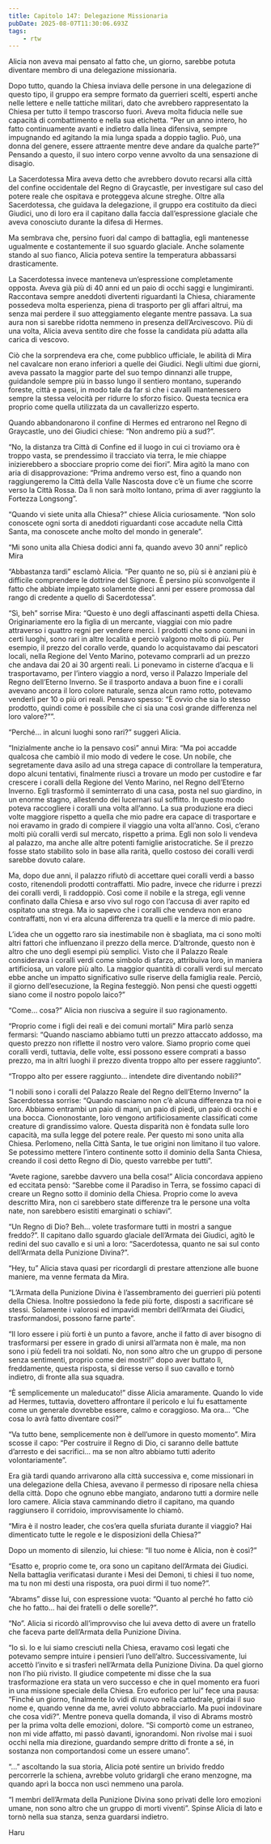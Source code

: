 ```yaml
---
title: Capitolo 147: Delegazione Missionaria
pubDate: 2025-08-07T11:30:06.693Z
tags:
    - rtw
---
```



Alicia non aveva mai pensato al fatto che, un giorno, sarebbe potuta diventare membro di una delegazione missionaria.


Dopo tutto, quando la Chiesa inviava delle persone in una delegazione di questo tipo, il gruppo era sempre formato da guerrieri scelti, esperti anche nelle lettere e nelle tattiche militari, dato che avrebbero rappresentato la Chiesa per tutto il tempo trascorso fuori. Aveva molta fiducia nelle sue capacità di combattimento e nella sua etichetta. “Per un anno intero, ho fatto continuamente avanti e indietro dalla linea difensiva, sempre impugnando ed agitando la mia lunga spada a doppio taglio. Può, una donna del genere, essere attraente mentre deve andare da qualche parte?” Pensando a questo, il suo intero corpo venne avvolto da una sensazione di disagio.


La Sacerdotessa Mira aveva detto che avrebbero dovuto recarsi alla città del confine occidentale del Regno di Graycastle, per investigare sul caso del potere reale che ospitava e proteggeva alcune streghe. Oltre alla Sacerdotessa, che guidava la delegazione, il gruppo era costituito da dieci Giudici, uno di loro era il capitano dalla faccia dall’espressione glaciale che aveva conosciuto durante la difesa di Hermes.


Ma sembrava che, persino fuori dal campo di battaglia, egli mantenesse ugualmente e costantemente il suo sguardo glaciale. Anche solamente stando al suo fianco, Alicia poteva sentire la temperatura abbassarsi drasticamente.


La Sacerdotessa invece manteneva un’espressione completamente opposta. Aveva già più di 40 anni ed un paio di occhi saggi e lungimiranti. Raccontava sempre aneddoti divertenti riguardanti la Chiesa, chiaramente possedeva molta esperienza, piena di trasporto per gli affari altrui, ma senza mai perdere il suo atteggiamento elegante mentre passava. La sua aura non si sarebbe ridotta nemmeno in presenza dell’Arcivescovo. Più di una volta, Alicia aveva sentito dire che fosse la candidata più adatta alla carica di vescovo.


Ciò che la sorprendeva era che, come pubblico ufficiale, le abilità di Mira nel cavalcare non erano inferiori a quelle dei Giudici. Negli ultimi due giorni, aveva passato la maggior parte del suo tempo dinnanzi alle truppe, guidandole sempre più in basso lungo il sentiero montano, superando foreste, città e paesi, in modo tale da far sì che i  cavalli mantenessero sempre la stessa velocità per ridurre lo sforzo fisico. Questa tecnica era proprio come quella utilizzata da un cavallerizzo esperto.


Quando abbandonarono il confine di Hermes ed entrarono nel Regno di Graycastle, uno dei Giudici chiese: “Non andremo più a sud?”.


“No, la distanza tra Città di Confine ed il luogo in cui ci troviamo ora è troppo vasta, se prendessimo il tracciato via terra, le mie chiappe inizierebbero a sbocciare proprio come dei fiori”. Mira agitò la mano con aria di disapprovazione: “Prima andremo verso est, fino a quando non raggiungeremo la Città della Valle Nascosta dove c’è un fiume che scorre verso la Città Rossa. Da lì non sarà molto lontano, prima di aver raggiunto la Fortezza Longsong”.


“Quando vi siete unita alla Chiesa?” chiese Alicia curiosamente. “Non solo conoscete ogni sorta di aneddoti riguardanti cose accadute nella Città Santa, ma conoscete anche molto del mondo in generale”.


“Mi sono unita alla Chiesa dodici anni fa, quando avevo 30 anni” replicò Mira


“Abbastanza tardi” esclamò Alicia. “Per quanto ne so, più si è anziani più è difficile comprendere le dottrine del Signore. Ѐ persino più sconvolgente il fatto che abbiate impiegato solamente dieci anni per essere promossa dal rango di credente a quello di Sacerdotessa”.


“Sì, beh” sorrise Mira: “Questo è uno degli affascinanti aspetti della Chiesa. Originariamente ero la figlia di un mercante, viaggiai con mio padre attraverso i quattro regni per vendere merci. I prodotti che sono comuni in certi luoghi, sono rari in altre località e perciò valgono molto di più. Per esempio, il prezzo del corallo verde, quando lo acquistavamo dai pescatori locali, nella Regione del Vento Marino, potevamo comprarli ad un prezzo che andava dai 20 ai 30 argenti reali. Li ponevamo in cisterne d’acqua e li trasportavamo, per l’intero viaggio a nord, verso il Palazzo Imperiale del Regno dell’Eterno Inverno. Se il trasporto andava a buon fine e i coralli avevano ancora il loro colore naturale, senza alcun ramo rotto, potevamo venderli per 10 o più ori reali. Pensavo spesso: “Ѐ ovvio che sia lo stesso prodotto, quindi come è possibile che ci sia una così grande differenza nel loro valore?””.


“Perché… in alcuni luoghi sono rari?” suggerì Alicia.


“Inizialmente anche io la pensavo così” annuì Mira: “Ma poi accadde qualcosa che cambiò il mio modo di vedere le cose. Un nobile, che segretamente dava asilo ad una strega capace di controllare la temperatura, dopo alcuni tentativi, finalmente riuscì a trovare un modo per custodire e far crescere i coralli della Regione del Vento Marino, nel Regno dell’Eterno Inverno. Egli trasformò il seminterrato di una casa, posta nel suo giardino, in un enorme stagno, allestendo dei lucernari sul soffitto. In questo modo poteva raccogliere i coralli una volta all’anno. La sua produzione era dieci volte maggiore rispetto a quella che mio padre era capace di trasportare e noi eravamo in grado di compiere il viaggio una volta all’anno. Così, c’erano molti più coralli verdi sul mercato, rispetto a prima. Egli non solo li vendeva al palazzo, ma anche alle altre potenti famiglie aristocratiche. Se il prezzo fosse stato stabilito solo in base alla rarità, quello costoso dei coralli verdi sarebbe dovuto calare.


Ma, dopo due anni, il palazzo rifiutò di accettare quei coralli verdi a basso costo, ritenendoli prodotti contraffatti. Mio padre, invece che ridurre i prezzi dei coralli verdi, li raddoppiò. Così come il nobile e la strega, egli venne confinato dalla Chiesa e arso vivo sul rogo con l’accusa di aver rapito ed ospitato una strega. Ma io sapevo che i coralli che vendeva non erano contraffatti, non vi era alcuna differenza tra quelli e la merce di mio padre.


L’idea che un oggetto raro sia inestimabile non è sbagliata, ma ci sono molti altri fattori che influenzano il prezzo della merce. D’altronde, questo non è altro che uno degli esempi più semplici. Visto che il Palazzo Reale considerava i coralli verdi come simbolo di sfarzo, attribuiva loro, in maniera artificiosa, un valore più alto. La maggior quantità di coralli verdi sul mercato ebbe anche un impatto significativo sulle riserve della famiglia reale. Perciò, il giorno dell’esecuzione, la Regina festeggiò. Non pensi che questi oggetti siano come il nostro popolo laico?”


“Come… cosa?” Alicia non riusciva a seguire il suo ragionamento.


“Proprio come i figli dei reali e dei comuni mortali” Mira parlò senza fermarsi: “Quando nasciamo abbiamo tutti un prezzo attaccato addosso, ma questo prezzo non riflette il nostro vero valore. Siamo proprio come quei coralli verdi, tuttavia, delle volte, essi possono essere comprati a basso prezzo, ma in altri luoghi il prezzo diventa troppo alto per essere raggiunto”.


“Troppo alto per essere raggiunto… intendete dire diventando nobili?”


“I nobili sono i coralli del Palazzo Reale del Regno dell’Eterno Inverno” la Sacerdotessa sorrise: “Quando nasciamo non c’è alcuna differenza tra noi e loro. Abbiamo entrambi un paio di mani, un paio di piedi, un paio di occhi e una bocca. Ciononostante, loro vengono artificiosamente classificati come creature di grandissimo valore. Questa disparità non è fondata sulle loro capacità, ma sulla legge del potere reale. Per questo mi sono unita alla Chiesa. Perlomeno, nella Città Santa, le tue origini non limitano il tuo valore. Se potessimo mettere l’intero continente sotto il dominio della Santa Chiesa, creando il così detto Regno di Dio, questo varrebbe per tutti”.


“Avete ragione, sarebbe davvero una bella cosa!” Alicia concordava appieno ed eccitata pensò: “Sarebbe come il Paradiso in Terra, se fossimo capaci di creare un Regno sotto il dominio della Chiesa. Proprio come lo aveva descritto Mira, non ci sarebbero state differenze tra le persone una volta nate, non sarebbero esistiti emarginati o schiavi”.


“Un Regno di Dio? Beh… volete trasformare tutti in mostri a sangue freddo?”. Il capitano dallo sguardo glaciale dell’Armata dei Giudici, agitò le redini del suo cavallo e si unì a loro: “Sacerdotessa, quanto ne sai sul conto dell’Armata della Punizione Divina?”.


“Hey, tu” Alicia stava quasi per ricordargli di prestare attenzione alle buone maniere, ma venne fermata da Mira.


“L’Armata della Punizione Divina è l’assembramento dei guerrieri più potenti della Chiesa. Inoltre possiedono la fede più forte, disposti a sacrificare sé stessi. Solamente i valorosi ed impavidi membri dell’Armata dei Giudici, trasformandosi, possono farne parte”.


“Il loro essere i più forti è un punto a favore, anche il fatto di aver bisogno di trasformarsi per essere in grado di unirsi all’armata non è male, ma non sono i più fedeli tra noi soldati. No, non sono altro che un gruppo di persone senza sentimenti, proprio come dei mostri!” dopo aver buttato lì, freddamente, questa risposta, si diresse verso il suo cavallo e tornò indietro, di fronte alla sua squadra.


“Ѐ semplicemente un maleducato!” disse Alicia amaramente. Quando lo vide ad Hermes, tuttavia, dovettero affrontare il pericolo e lui fu esattamente come un generale dovrebbe essere, calmo e coraggioso. Ma ora… “Che cosa lo avrà fatto diventare così?”


“Va tutto bene, semplicemente non è dell’umore in questo momento”. Mira scosse il capo: “Per costruire il Regno di Dio, ci saranno delle battute d’arresto e dei sacrifici… ma se non altro abbiamo tutti aderito volontariamente”.


Era già tardi quando arrivarono alla città successiva e, come missionari in una delegazione della Chiesa, avevano il permesso di riposare nella chiesa della città. Dopo che ognuno ebbe mangiato, andarono tutti a dormire nelle loro camere. Alicia stava camminando dietro il capitano, ma quando raggiunsero il corridoio, improvvisamente lo chiamò.


“Mira è il nostro leader, che cos’era quella sfuriata durante il viaggio? Hai dimenticato tutte le regole e le disposizioni della Chiesa?”


Dopo un momento di silenzio, lui chiese: “Il tuo nome è Alicia, non è così?”


“Esatto e, proprio come te, ora sono un capitano dell’Armata dei Giudici. Nella battaglia verificatasi durante i Mesi dei Demoni, ti chiesi il tuo nome, ma tu non mi desti una risposta, ora puoi dirmi il tuo nome?”.


“Abrams” disse lui, con espressione vuota: “Quanto al perché ho fatto ciò che ho fatto… hai dei fratelli o delle sorelle?”.


“No”. Alicia si ricordò all’improvviso che lui aveva detto di avere un fratello che faceva parte dell’Armata della Punizione Divina.


“Io sì. Io e lui siamo cresciuti nella Chiesa, eravamo così legati che potevamo sempre intuire i pensieri l’uno dell’altro. Successivamente, lui accettò l’invito e si trasferì nell’Armata della Punizione Divina. Da quel giorno non l’ho più rivisto. Il giudice competente mi disse che la sua trasformazione era stata un vero successo e che in quel momento era fuori in una missione speciale della Chiesa. Ero euforico per lui” fece una pausa: “Finché un giorno, finalmente lo vidi di nuovo nella cattedrale, gridai il suo nome e, quando venne da me, avrei voluto abbracciarlo. Ma puoi indovinare che cosa vidi?”. Mentre poneva quella domanda, il viso di Abrams mostrò per la prima volta delle emozioni, dolore. “Si comportò come un estraneo, non mi vide affatto, mi passò davanti, ignorandomi. Non rivolse mai i suoi occhi nella mia direzione, guardando sempre dritto di fronte a sé, in sostanza non comportandosi come un essere umano”.


“…” ascoltando la sua storia, Alicia poté sentire un brivido freddo percorrerle la schiena, avrebbe voluto gridargli che erano menzogne, ma quando aprì la bocca non uscì nemmeno una parola.


“I membri dell’Armata della Punizione Divina sono privati delle loro emozioni umane, non sono altro che un gruppo di morti viventi”. Spinse Alicia di lato e tornò nella sua stanza, senza guardarsi indietro.




Haru


                


                                



